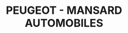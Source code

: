 ---
title: "PEUGEOT - MANSARD AUTOMOBILES"
url: /beaufort-en-anjou/peugeot-mansard-automobiles/
shop: Autowerkstatt
---